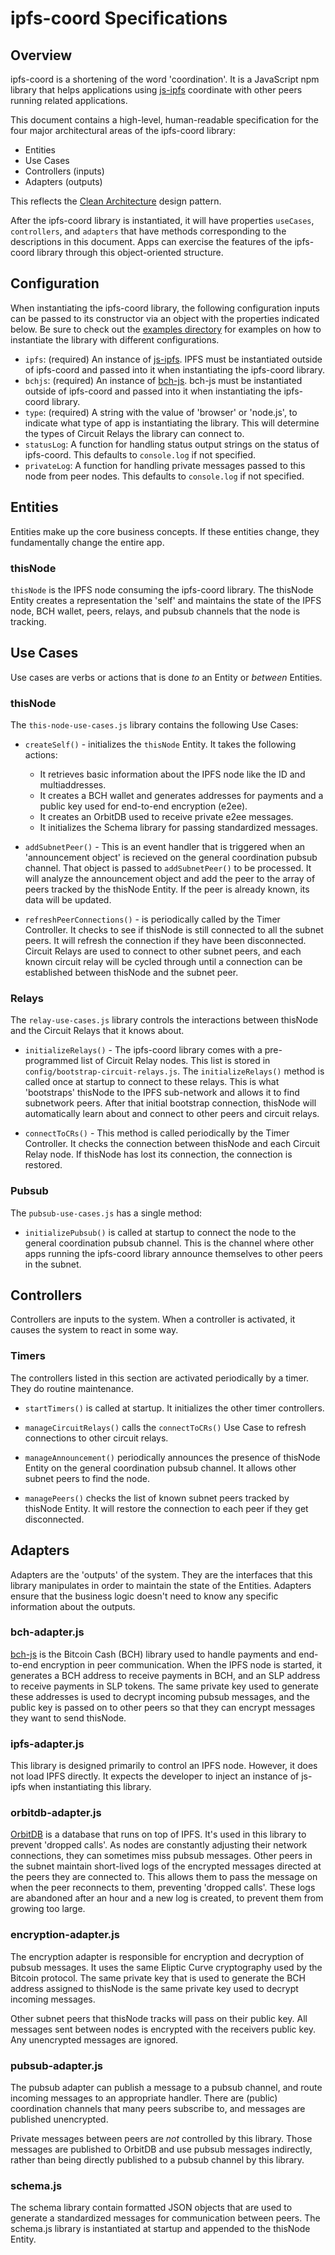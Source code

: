 # ipfs-coord Specifications

## Overview

ipfs-coord is a shortening of the word 'coordination'. It is a JavaScript npm library that helps applications using [js-ipfs](https://github.com/ipfs/js-ipfs) coordinate with other peers running related applications.

This document contains a high-level, human-readable specification for the four major architectural areas of the ipfs-coord library:

- Entities
- Use Cases
- Controllers (inputs)
- Adapters (outputs)

This reflects the [Clean Architecture](https://troutsblog.com/blog/clean-architecture) design pattern.

After the ipfs-coord library is instantiated, it will have properties `useCases`, `controllers`, and `adapters` that have methods corresponding to the descriptions in this document. Apps can exercise the features of the ipfs-coord library through this object-oriented structure.

## Configuration

When instantiating the ipfs-coord library, the following configuration inputs can be passed to its constructor via an object with the properties indicated below. Be sure to check out the [examples directory](../examples) for examples on how to instantiate the library with different configurations.

- `ipfs`: (required) An instance of [js-ipfs](https://www.npmjs.com/package/ipfs). IPFS must be instantiated outside of ipfs-coord and passed into it when instantiating the ipfs-coord library.
- `bchjs`: (required) An instance of [bch-js](https://www.npmjs.com/package/@psf/bch-js). bch-js must be instantiated outside of ipfs-coord and passed into it when instantiating the ipfs-coord library.
- `type`: (required) A string with the value of 'browser' or 'node.js', to indicate what type of app is instantiating the library. This will determine the types of Circuit Relays the library can connect to.
- `statusLog`: A function for handling status output strings on the status of ipfs-coord. This defaults to `console.log` if not specified.
- `privateLog`: A function for handling private messages passed to this node from peer nodes. This defaults to `console.log` if not specified.

## Entities

Entities make up the core business concepts. If these entities change, they fundamentally change the entire app.

### thisNode

`thisNode` is the IPFS node consuming the ipfs-coord library. The thisNode Entity creates a representation the 'self' and maintains the state of the IPFS node, BCH wallet, peers, relays, and pubsub channels that the node is tracking.

## Use Cases

Use cases are verbs or actions that is done _to_ an Entity or _between_ Entities.

### thisNode

The `this-node-use-cases.js` library contains the following Use Cases:

- `createSelf()` - initializes the `thisNode` Entity. It takes the following actions:

  - It retrieves basic information about the IPFS node like the ID and multiaddresses.
  - It creates a BCH wallet and generates addresses for payments and a public key used for end-to-end encryption (e2ee).
  - It creates an OrbitDB used to receive private e2ee messages.
  - It initializes the Schema library for passing standardized messages.

- `addSubnetPeer()` - This is an event handler that is triggered when an 'announcement object' is recieved on the general coordination pubsub channel. That object is passed to `addSubnetPeer()` to be processed. It will analyze the announcement object and add the peer to the array of peers tracked by the thisNode Entity. If the peer is already known, its data will be updated.

- `refreshPeerConnections()` - is periodically called by the Timer Controller. It checks to see if thisNode is still connected to all the subnet peers. It will refresh the connection if they have been disconnected. Circuit Relays are used to connect to other subnet peers, and each known circuit relay will be cycled through until a connection can be established between thisNode and the subnet peer.

### Relays

The `relay-use-cases.js` library controls the interactions between thisNode and the Circuit Relays that it knows about.

- `initializeRelays()` - The ipfs-coord library comes with a pre-programmed list of Circuit Relay nodes. This list is stored in `config/bootstrap-circuit-relays.js`. The `initializeRelays()` method is called once at startup to connect to these relays. This is what 'bootstraps' thisNode to the IPFS sub-network and allows it to find subnetwork peers. After that initial bootstrap connection, thisNode will automatically learn about and connect to other peers and circuit relays.

- `connectToCRs()` - This method is called periodically by the Timer Controller. It checks the connection between thisNode and each Circuit Relay node. If thisNode has lost its connection, the connection is restored.

### Pubsub

The `pubsub-use-cases.js` has a single method:

- `initializePubsub()` is called at startup to connect the node to the general coordination pubsub channel. This is the channel where other apps running the ipfs-coord library announce themselves to other peers in the subnet.

## Controllers

Controllers are inputs to the system. When a controller is activated, it causes the system to react in some way.

### Timers

The controllers listed in this section are activated periodically by a timer. They do routine maintenance.

- `startTimers()` is called at startup. It initializes the other timer controllers.

- `manageCircuitRelays()` calls the `connectToCRs()` Use Case to refresh connections to other circuit relays.

- `manageAnnouncement()` periodically announces the presence of thisNode Entity on the general coordination pubsub channel. It allows other subnet peers to find the node.

- `managePeers()` checks the list of known subnet peers tracked by thisNode Entity. It will restore the connection to each peer if they get disconnected.

## Adapters

Adapters are the 'outputs' of the system. They are the interfaces that this library manipulates in order to maintain the state of the Entities. Adapters ensure that the business logic doesn't need to know any specific information about the outputs.

### bch-adapter.js

[bch-js](https://github.com/Permissionless-Software-Foundation/bch-js) is the Bitcoin Cash (BCH) library used to handle payments and end-to-end encryption in peer communication. When the IPFS node is started, it generates a BCH address to receive payments in BCH, and an SLP address to receive payments in SLP tokens. The same private key used to generate these addresses is used to decrypt incoming pubsub messages, and the public key is passed on to other peers so that they can encrypt messages they want to send thisNode.

### ipfs-adapter.js

This library is designed primarily to control an IPFS node. However, it does not load IPFS directly. It expects the developer to inject an instance of js-ipfs when instantiating this library.

### orbitdb-adapter.js

[OrbitDB](https://orbitdb.org/) is a database that runs on top of IPFS. It's used in this library to prevent 'dropped calls'. As nodes are constantly adjusting their network connections, they can sometimes miss pubsub messages. Other peers in the subnet maintain short-lived logs of the encrypted messages directed at the peers they are connected to. This allows them to pass the message on when the peer reconnects to them, preventing 'dropped calls'. These logs are abandoned after an hour and a new log is created, to prevent them from growing too large.

### encryption-adapter.js

The encryption adapter is responsible for encryption and decryption of pubsub messages. It uses the same Eliptic Curve cryptography used by the Bitcoin protocol. The same private key that is used to generate the BCH address assigned to thisNode is the same private key used to decrypt incoming messages.

Other subnet peers that thisNode tracks will pass on their public key. All messages sent between nodes is encrypted with the receivers public key. Any unencrypted messages are ignored.

### pubsub-adapter.js

The pubsub adapter can publish a message to a pubsub channel, and route incoming messages to an appropriate handler. There are (public) coordination channels that many peers subscribe to, and messages are published unencrypted.

Private messages between peers are _not_ controlled by this library. Those messages are published to OrbitDB and use pubsub messages indirectly, rather than being directly published to a pubsub channel by this library.

### schema.js

The schema library contain formatted JSON objects that are used to generate a standardized messages for communication between peers. The schema.js library is instantiated at startup and appended to the thisNode Entity.
